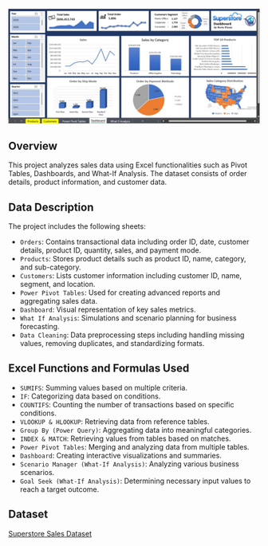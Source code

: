![Image](https://github.com/bertafrn/Portfolio/blob/main/Excel%20Project/Assets/Excel%20Dashboard.jpeg?raw=true)

## Overview
This project analyzes sales data using Excel functionalities such as Pivot Tables, Dashboards, and What-If Analysis. The dataset consists of order details, product information, and customer data.

## Data Description
The project includes the following sheets:
- `Orders`: Contains transactional data including order ID, date, customer details, product ID, quantity, sales, and payment mode.
- `Products`: Stores product details such as product ID, name, category, and sub-category.
- `Customers`: Lists customer information including customer ID, name, segment, and location.
- `Power Pivot Tables`: Used for creating advanced reports and aggregating sales data.
- `Dashboard`: Visual representation of key sales metrics.
- `What If Analysis`: Simulations and scenario planning for business forecasting.
- `Data Cleaning`: Data preprocessing steps including handling missing values, removing duplicates, and standardizing formats.

## Excel Functions and Formulas Used
- `SUMIFS`: Summing values based on multiple criteria.
- `IF`: Categorizing data based on conditions.
- `COUNTIFS`: Counting the number of transactions based on specific conditions.
- `VLOOKUP & HLOOKUP`: Retrieving data from reference tables.
- `Group By (Power Query)`: Aggregating data into meaningful categories.
- `INDEX & MATCH`: Retrieving values from tables based on matches.
- `Power Pivot Tables`: Merging and analyzing data from multiple tables.
- `Dashboard`: Creating interactive visualizations and summaries.
- `Scenario Manager (What-If Analysis)`: Analyzing various business scenarios.
- `Goal Seek (What-If Analysis)`: Determining necessary input values to reach a target outcome.

## Dataset
[Superstore Sales Dataset](https://www.kaggle.com/datasets/rohitsahoo/sales-forecasting)
